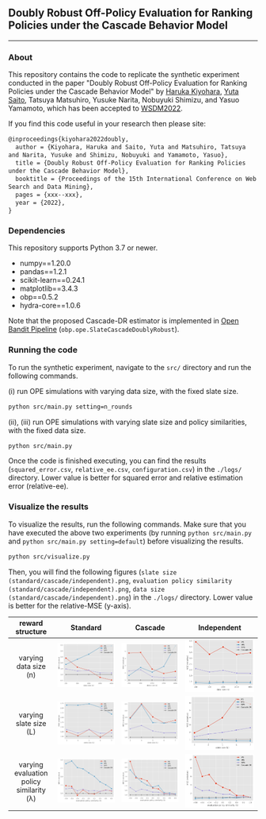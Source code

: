 ## Doubly Robust Off-Policy Evaluation for Ranking Policies under the Cascade Behavior Model

---

### About
This repository contains the code to replicate the synthetic experiment conducted in the paper "Doubly Robust Off-Policy Evaluation for Ranking Policies under the Cascade Behavior Model" by [Haruka Kiyohara](https://sites.google.com/view/harukakiyohara), [Yuta Saito](https://usaito.github.io/), Tatsuya Matsuhiro, Yusuke Narita, Nobuyuki Shimizu, and Yasuo Yamamoto, which has been accepted to [WSDM2022](https://www.wsdm-conference.org/2022/).

If you find this code useful in your research then please site:
```
@inproceedings{kiyohara2022doubly,
  author = {Kiyohara, Haruka and Saito, Yuta and Matsuhiro, Tatsuya and Narita, Yusuke and Shimizu, Nobuyuki and Yamamoto, Yasuo},
  title = {Doubly Robust Off-Policy Evaluation for Ranking Policies under the Cascade Behavior Model},
  booktitle = {Proceedings of the 15th International Conference on Web Search and Data Mining},
  pages = {xxx--xxx},
  year = {2022},
}
```

### Dependencies
This repository supports Python 3.7 or newer.

- numpy==1.20.0
- pandas==1.2.1
- scikit-learn==0.24.1
- matplotlib==3.4.3
- obp==0.5.2
- hydra-core==1.0.6

Note that the proposed Cascade-DR estimator is implemented in [Open Bandit Pipeline](https://github.com/st-tech/zr-obp) (`obp.ope.SlateCascadeDoublyRobust`).

### Running the code
To run the synthetic experiment, navigate to the `src/` directory and run the following commands.

(i) run OPE simulations with varying data size, with the fixed slate size.
```bash
python src/main.py setting=n_rounds
```

(ii), (iii) run OPE simulations with varying slate size and policy similarities, with the fixed data size.
```bash
python src/main.py
```
Once the code is finished executing, you can find the results (`squared_error.csv`, `relative_ee.csv`, `configuration.csv`) in the `./logs/` directory. Lower value is better for squared error and relative estimation error (relative-ee).

### Visualize the results
To visualize the results, run the following commands.
Make sure that you have executed the above two experiments (by running `python src/main.py` and `python src/main.py setting=default`) before visualizing the results.
```bash
python src/visualize.py
```

Then, you will find the following figures (`slate size (standard/cascade/independent).png`, `evaluation policy similarity (standard/cascade/independent).png`, `data size (standard/cascade/independent).png`) in the `./logs/` directory. Lower value is better for the relative-MSE (y-axis).

| reward structure                        |  Standard                                                      |  Cascade                                                        |      Independent               |
| :-------------------------------------: | :------------------------------------------------------------: | :-----------------------------------------:                   | :------------------------------------------------------------: |
| varying data size (n)                    | <img src="./figs/data size (standard).png">                    | <img src="./figs/data size (cascade).png">                    | <img src="./figs/data size (independent).png">                    |
| varying slate size (L)                   | <img src="./figs/slate size (standard).png">                   | <img src="./figs/slate size (cascade).png">                   | <img src="./figs/slate size (independent).png">                   |
| varying evaluation policy similarity (λ) | <img src="./figs/evaluation policy similarity (standard).png"> | <img src="./figs/evaluation policy similarity (cascade).png"> | <img src="./figs/evaluation policy similarity (independent).png"> |
